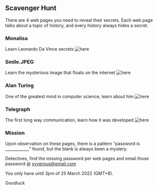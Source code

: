 ## Scavenger Hunt

There are 4 web pages you need to reveal their secrets. Each web page talks about a topic of history, and every history always hides a secret. 


### Monalisa
Learn Leonardo Da Vince secrets ![here](https://drexleral.github.io/scavenger-case1/)

### Smile.JPEG
Learn the mysterious image that floats on the internet ![here](https://drexleral.github.io/scavenger-case2/)

### Alan Turing
One of the greatest mind in computer science, learn about him ![here](https://drexleral.github.io/scavenger-case3/)

### Telegraph
The first long way communication, learn how it was developed ![here](https://drexleral.github.io/scavenger-case4/)


### Mission
Upon observation on these pages, there is a pattern "password is ____________" found, but the blank is always been a mystery.

Detectives, find the missing password per web pages and email those password @ xyverous@gmail.com

You only have until 3pm of 25 March 2022 (GMT+8).

Goodluck


